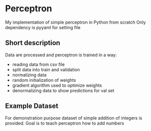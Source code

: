 # Perceptron
My implementation of simple perceptron in Python from scratch
Only dependency is pyyaml for setting file

## Short description
Data are processed and perceptron is trained in a way:
- reading data from csv file
- split data into train and validation
- normalizing data
- random initialization of weights
- gradient algorithm used to optimize weights
- denormalizing data to show predictions for val set

## Example Dataset
For demonstration purpose dataset of simple addition of integers is provided. Goal is to teach perceptron how to add numbers
